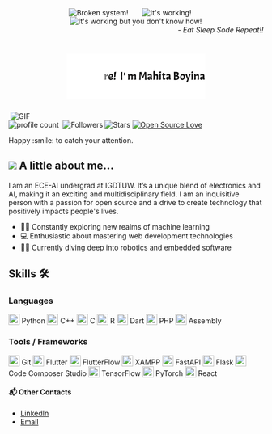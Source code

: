 <div align="center">
  <img src="https://raw.githubusercontent.com/Tarikul-Islam-Anik/Animated-Fluent-Emojis/master/Emojis/Smilies/Face%20with%20Spiral%20Eyes.png" width="10%" alt="Broken system!"/>
  &nbsp;&nbsp;&nbsp;&nbsp;&nbsp;
  <img src="https://raw.githubusercontent.com/Tarikul-Islam-Anik/Animated-Fluent-Emojis/master/Emojis/Smilies/Relieved%20Face.png" width="10%" alt="It's working!"/>
  &nbsp;&nbsp;&nbsp;&nbsp;&nbsp;
  <img src="https://raw.githubusercontent.com/Tarikul-Islam-Anik/Animated-Fluent-Emojis/master/Emojis/Smilies/Astonished%20Face.png" width="10%" alt="It's working but you don't know how!"/>


<div align="right">
  <i> - Eat Sleep Sode Repeat!!</i>
</div>
<h1> 
  <img src="https://github.com/mahita2104/mahita2104/blob/main/name.gif" 👋/> 
</h1>
</div>
<img align="right" alt="GIF" src="https://github.com/SP-XD/SP-XD/blob/main/images/dev-working_rounded.gif?raw=true" width="500"/>

![profile count](https://komarev.com/ghpvc/?username=mahita2104&color=red)&nbsp;
![Followers](https://img.shields.io/github/followers/mahita2104?style=social)
![Stars](https://img.shields.io/github/stars/mahita2104?style=social)
[![Open Source Love](https://badges.frapsoft.com/os/v1/open-source.svg?v=102)](https://github.com/ellerbrock/open-source-badge/)
</div>
Happy :smile: to catch your attention.

## <img src="https://media.giphy.com/media/VgCDAzcKvsR6OM0uWg/giphy.gif" width="50"> A little  about me...  
I am an ECE-AI undergrad at IGDTUW. It’s a unique blend of electronics and AI, making it an exciting and multidisciplinary field. I am an inquisitive person with a passion for open source and a drive to create technology that positively impacts people's lives.

- 🤖🧠 Constantly exploring new realms of machine learning
- 💻 Enthusiastic about mastering web development technologies
- 🤖🔧 Currently diving deep into robotics and embedded software
## Skills 🛠️

### Languages
<img src="https://img.icons8.com/color/48/000000/python.png" width="22" height="22" style="vertical-align: text-bottom;"> Python 
<img src="https://img.icons8.com/color/48/000000/c-plus-plus-logo.png" width="22" height="22" style="vertical-align: text-bottom;"> C++ 
<img src="https://img.icons8.com/color/48/000000/c-programming.png" width="22" height="22" style="vertical-align: text-bottom;"> C 
<img src="https://img.icons8.com/color/48/000000/r.png" width="22" height="22" style="vertical-align: text-bottom;"> R 
<img src="https://img.icons8.com/color/48/000000/dart.png" width="22" height="22" style="vertical-align: text-bottom;"> Dart 
<img src="https://img.icons8.com/color/48/000000/php.png" width="22" height="22" style="vertical-align: text-bottom;"> PHP 
<img src="https://img.icons8.com/color/48/000000/assembly.png" width="22" height="22" style="vertical-align: text-bottom;"> Assembly

### Tools / Frameworks
<img src="https://img.icons8.com/color/48/000000/git.png" width="22" height="22" style="vertical-align: text-bottom;"> Git 
<img src="https://img.icons8.com/color/48/000000/flutter.png" width="22" height="22" style="vertical-align: text-bottom;"> Flutter 
<img src="https://img.icons8.com/color/48/000000/flutter.png" width="22" height="22" style="vertical-align: text-bottom;"> FlutterFlow 
<img src="https://cdn2.iconfinder.com/data/icons/pack1-baco-flurry-icons-style/512/XAMPP.png" width="22" height="22" style="vertical-align: text-bottom;"> XAMPP 
<img src="https://img.icons8.com/dusk/48/000000/api-settings.png" width="22" height="22" style="vertical-align: text-bottom;"> FastAPI 
<img src="https://img.icons8.com/ios-filled/50/000000/flask.png" width="22" height="22" style="vertical-align: text-bottom;"> Flask 
<img src="https://img.icons8.com/color/48/000000/visual-studio-code-2019.png" width="22" height="22" style="vertical-align: text-bottom;"> Code Composer Studio 
<img src="https://img.icons8.com/color/48/000000/tensorflow.png" width="22" height="22" style="vertical-align: text-bottom;"> TensorFlow 
<img src="https://img.icons8.com/color/48/000000/pytorch.png" width="22" height="22" style="vertical-align: text-bottom;"> PyTorch 
<img src="https://img.icons8.com/color/48/000000/react-native.png" width="22" height="22" style="vertical-align: text-bottom;"> React

#### 📬 Other Contacts
- [LinkedIn](https://www.linkedin.com/in/ashita-boyina-b99ba9153/)
- [Email](cOde.A4sh@gmail.com)
